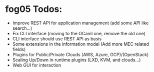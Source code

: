 # fog05 Todos:

- Improve REST API for application management (add some API like search...)
- Fix CLI interface (moving to the OCaml one, remove the old one)
- CLI interface should use REST API as basis
- Some extensions in the information model (Add more MEC related fields)
- Plugins for Public/Private Clouds (AWS, Azure, GCP)/(OpenStack)
- Scaling Up/Down in runtime plugins (LXD, KVM, and clouds...)
- Web GUI for interaction
